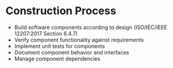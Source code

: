 # Construction Process
- Build software components according to design (ISO/IEC/IEEE 12207:2017 Section 6.4.7)
- Verify component functionality against requirements
- Implement unit tests for components
- Document component behavior and interfaces
- Manage component dependencies